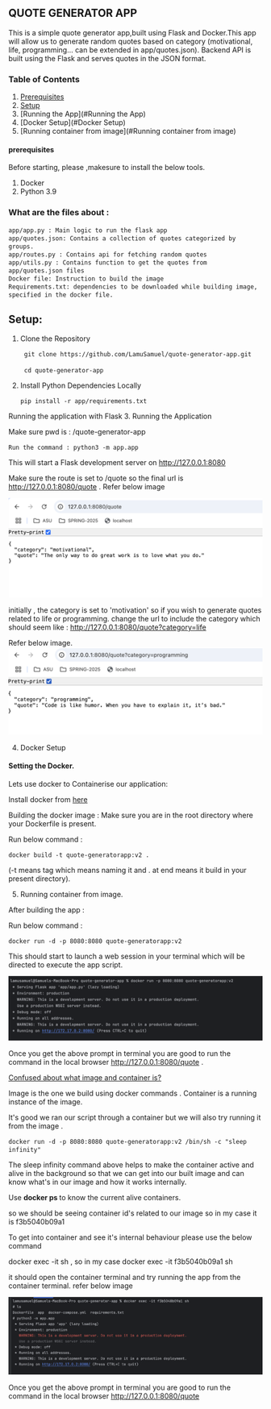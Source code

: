 ## QUOTE GENERATOR APP
This is a simple quote generator app,built using Flask and Docker.This app will allow us to generate random quotes based on category (motivational, life, programming... can be extended in app/quotes.json).
Backend API is built using the Flask and serves quotes in the JSON format.

### Table of Contents
1. [Prerequisites](#prerequisites)
2. [Setup](#setup)
3. [Running the App](#Running the App)
4. [Docker Setup](#Docker Setup)
5. [Running container from image](#Running container from image)

#### prerequisites
Before starting, please ,makesure to install the below tools.
1. Docker
2. Python 3.9 

### What are the files about :
    app/app.py : Main logic to run the flask app 
    app/quotes.json: Contains a collection of quotes categorized by groups.
    app/routes.py : Contains api for fetching random quotes
    app/utils.py : Contains function to get the quotes from app/quotes.json files
    Docker file: Instruction to build the image
    Requirements.txt: dependencies to be downloaded while building image, specified in the docker file.

## Setup:
1. Clone the Repository

        git clone https://github.com/LamuSamuel/quote-generator-app.git

        cd quote-generator-app

2. Install Python Dependencies Locally 

       pip install -r app/requirements.txt

Running the application with Flask
3. Running the Application

Make sure pwd is :  /quote-generator-app

    Run the command : python3 -m app.app

This will start a Flask development server on http://127.0.0.1:8080

Make sure the route is set to /quote so the final url is http://127.0.0.1:8080/quote . Refer below image

![default.png](images/default.png)

initially , the category is set to 'motivation' so if you wish to generate quotes related to life or programming. 
change the url to include the category which should seem like : http://127.0.0.1:8080/quote?category=life

Refer below image.
![category_route.png](images/category_route.png)

4. Docker Setup
#### Setting the Docker.

Lets use docker to Containerise our application:

 Install docker from [here](https://docs.docker.com/desktop/setup/install/mac-install/)

Building the docker image :
    Make sure you are in the root directory where your Dockerfile is present.

Run below command :
    
    docker build -t quote-generatorapp:v2 .

(-t means tag  which means naming it and . at end means it build in your present directory).

5. Running container from image.

After building the app : 

Run below command :

    docker run -d -p 8080:8080 quote-generatorapp:v2

This should start to launch a web session in your terminal which will be directed to execute the app script. 

![docker_run.png](images/docker_run.png)


Once you get the above prompt in terminal you are good to run the command in the local browser  http://127.0.0.1:8080/quote .


<u>Confused about what image and container is?</u>

Image is the one we build using docker commands . Container is a running instance of the image.



It's good we ran our script through a container but we will also try running it from the image .


    docker run -d -p 8080:8080 quote-generatorapp:v2 /bin/sh -c "sleep infinity"

The sleep infinity command above helps to make the container active and alive in the background so that we can get into our built image and can know what's in our image and how it works internally.

Use <b>docker ps </b> to know the current alive containers.

so we should be seeing container id's related to our image so in my case it is f3b5040b09a1

To get into container and see it's internal behaviour please use the below command 

docker exec -it <container id> sh , so in my case docker exec -it f3b5040b09a1 sh

it should open the container terminal and try running the app from the container terminal. refer below image 

![in_container.png](images/in_container.png)

Once you get the above prompt in terminal you are good to run the command in the local browser  http://127.0.0.1:8080/quote





